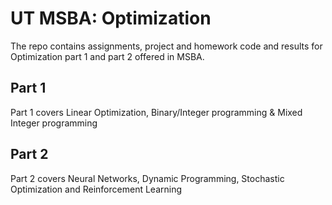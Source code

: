 # UT MSBA: Optimization 
The repo contains assignments, project and homework code and results for Optimization part 1 and part 2 offered in MSBA.

## Part 1
Part 1 covers Linear Optimization, Binary/Integer programming & Mixed Integer programming

## Part 2
Part 2 covers Neural Networks, Dynamic Programming, Stochastic Optimization and Reinforcement Learning

